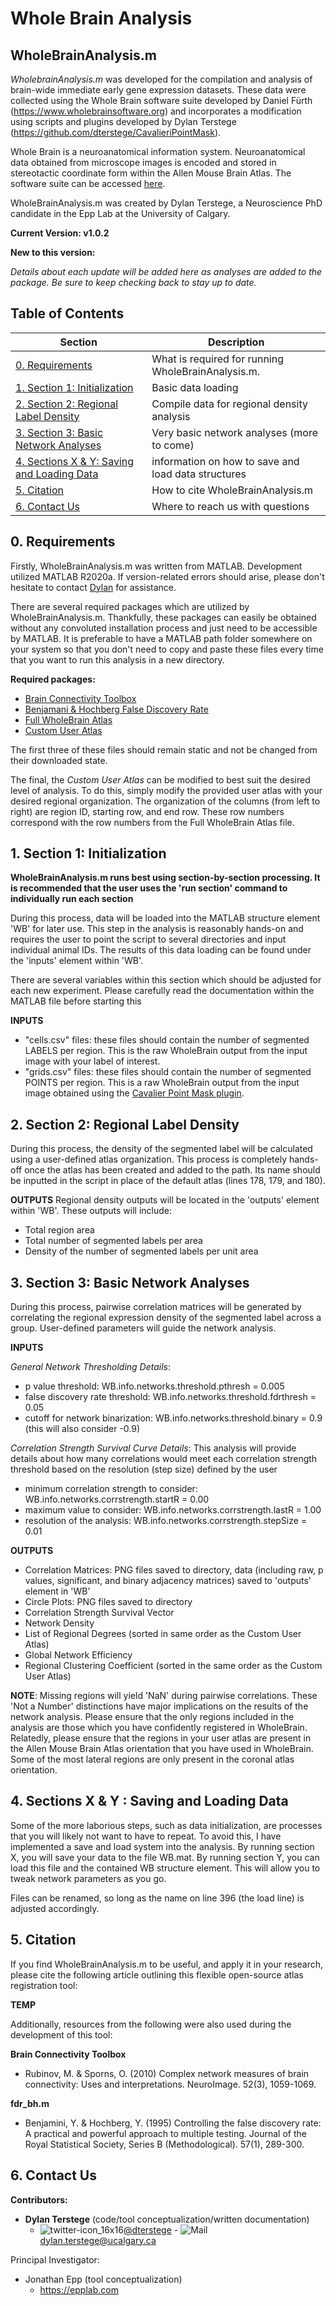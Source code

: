 # Whole Brain Analysis

## WholeBrainAnalysis.m

*WholebrainAnalysis.m* was developed for the compilation and analysis of brain-wide immediate early gene expression datasets.  These data were collected using the Whole Brain software suite developed by Daniel Fürth (https://www.wholebrainsoftware.org) and incorporates a modification using scripts and plugins developed by Dylan Terstege (https://github.com/dterstege/CavalieriPointMask).

Whole Brain is a neuroanatomical information system. Neuroanatomical data obtained from microscope images is encoded and stored in stereotactic coordinate form within the Allen Mouse Brain Atlas. The software suite can be accessed [here](https://www.wholebrainsoftware.com).

WholeBrainAnalysis.m was created by Dylan Terstege, a Neuroscience PhD candidate in the Epp Lab at the University of Calgary.


**Current Version: v1.0.2**

**New to this version:**

*Details about each update will be added here as analyses are added to the package.  Be sure to keep checking back to stay up to date.*

## Table of Contents

| Section  | Description | 
| ------------- | ------------- | 
| [0. Requirements](#req)   | What is required for running WholeBrainAnalysis.m.  |
| [1. Section 1: Initialization](#init)   | Basic data loading  |
| [2. Section 2: Regional Label Density](#dens)  | Compile data for regional density analysis  |
| [3. Section 3: Basic Network Analyses](#basic) | Very basic network analyses (more to come) |
| [4. Sections X & Y: Saving and Loading Data](#save) | information on how to save and load data structures |
| [5. Citation](#cite) | How to cite WholeBrainAnalysis.m |
| [6. Contact Us](#contact)  | Where to reach us with questions  |

<a name="req"/>

## 0. Requirements

Firstly, WholeBrainAnalysis.m was written from MATLAB.  Development utilized MATLAB R2020a.  If version-related errors should arise, please don't hesitate to contact [Dylan](#contact) for assistance.

There are several required packages which are utilized by WholeBrainAnalysis.m.  Thankfully, these packages can easily be obtained without any convoluted installation process and just need to be accessible by MATLAB.  It is preferable to have a MATLAB path folder somewhere on your system so that you don't need to copy and paste these files every time that you want to run this analysis in a new directory.

**Required packages:**
- [Brain Connectivity Toolbox](https://sites.google.com/site/bctnet/)
- [Benjamani & Hochberg False Discovery Rate](https://www.mathworks.com/matlabcentral/fileexchange/27418-fdr_bh)
- [Full WholeBrain Atlas](https://github.com/dterstege/IEGNetworkAnalyses/tree/main/requirements)
- [Custom User Atlas](https://github.com/dterstege/IEGNetworkAnalyses/tree/main/requirements/UserAtlas)

The first three of these files should remain static and not be changed from their downloaded state.

The final, the *Custom User Atlas* can be modified to best suit the desired level of analysis.  To do this, simply modify the provided user atlas with your desired regional organization. The organization of the columns (from left to right) are region ID, starting row, and end row.  These row numbers correspond with the row numbers from the Full WholeBrain Atlas file.

<a name="init"/>

## 1. Section 1: Initialization

**WholeBrainAnalysis.m runs best using section-by-section processing. It is recommended that the user uses the 'run section' command to individually run each section**

During this process, data will be loaded into the MATLAB structure element 'WB' for later use.  This step in the analysis is reasonably hands-on and requires the user to point the script to several directories and input individual animal IDs. The results of this data loading can be found under the 'inputs' element within 'WB'.

There are several variables within this section which should be adjusted for each new experiment.  Please carefully read the documentation within the MATLAB file before starting this

**INPUTS**
- "cells.csv" files: these files should contain the number of segmented LABELS per region.  This is the raw WholeBrain output from the input image with your label of interest.
- "grids.csv" files: these files should contain the number of segmented POINTS per region.  This is a raw WholeBrain output from the input image obtained using the [Cavalier Point Mask plugin](https://github.com/dterstege/CavalieriPointMask).

<a name="dens"/>

## 2. Section 2: Regional Label Density

During this process, the density of the segmented label will be calculated using a user-defined atlas organization.  This process is completely hands-off once the atlas has been created and added to the path. Its name should be inputted in the script in place of the default atlas (lines 178, 179, and 180).

**OUTPUTS**
Regional density outputs will be located in the 'outputs' element within 'WB'.  These outputs will include:
- Total region area
- Total number of segmented labels per area
- Density of the number of segmented labels per unit area

<a name="basic"/>

## 3. Section 3: Basic Network Analyses

During this process, pairwise correlation matrices will be generated by correlating the regional expression density of the segmented label across a group.  User-defined parameters will guide the network analysis.

**INPUTS**

*General Network Thresholding Details*:
- p value threshold: WB.info.networks.threshold.pthresh = 0.005
- false discovery rate threshold: WB.info.networks.threshold.fdrthresh = 0.05
- cutoff for network binarization: WB.info.networks.threshold.binary = 0.9 (this will also consider -0.9)

*Correlation Strength Survival Curve Details*: This analysis will provide details about how many correlations would meet each correlation strength threshold based on the resolution (step size) defined by the user
- minimum correlation strength to consider: WB.info.networks.corrstrength.startR = 0.00
- maximum value to consider: WB.info.networks.corrstrength.lastR = 1.00
- resolution of the analysis: WB.info.networks.corrstrength.stepSize = 0.01


**OUTPUTS**
- Correlation Matrices: PNG files saved to directory, data (including raw, p values, significant, and binary adjacency matrices) saved to 'outputs' element in 'WB'
- Circle Plots: PNG files saved to directory
- Correlation Strength Survival Vector
- Network Density
- List of Regional Degrees (sorted in same order as the Custom User Atlas)
- Global Network Efficiency
- Regional Clustering Coefficient (sorted in the same order as the Custom User Atlas)


**NOTE**: Missing regions will yield 'NaN' during pairwise correlations.  These 'Not a Number' distinctions have major implications on the results of the network analysis.  Please ensure that the only regions included in the analysis are those which you have confidently registered in WholeBrain. Relatedly, please ensure that the regions in your user atlas are present in the Allen Mouse Brain Atlas orientation that you have used in WholeBrain.  Some of the most lateral regions are only present in the coronal atlas orientation.

<a name="save"/>

## 4. Sections X & Y : Saving and Loading Data

Some of the more laborious steps, such as data initialization, are processes that you will likely not want to have to repeat.  To avoid this, I have implemented a save and load system into the analysis.  By running section X, you will save your data to the file WB.mat. By running section Y, you can load this file and the contained WB structure element.  This will allow you to tweak network parameters as you go.

Files can be renamed, so long as the name on line 396 (the load line) is adjusted accordingly.

<a name="cite"/>

## 5. Citation

If you find WholeBrainAnalysis.m to be useful, and apply it in your research, please cite the following article outlining this flexible open-source atlas registration tool:

**TEMP**

Additionally, resources from the following were also used during the development of this tool:

**Brain Connectivity Toolbox**
- Rubinov, M. & Sporns, O. (2010) Complex network measures of brain connectivity: Uses and interpretations. NeuroImage. 52(3), 1059-1069.

**fdr_bh.m**
- Benjamini, Y. & Hochberg, Y. (1995) Controlling the false discovery rate: A practical and powerful approach to multiple testing. Journal of the Royal Statistical Society, Series B (Methodological). 57(1), 289-300.


<a name="contact"/>

## 6. Contact Us

**Contributors:**
- **Dylan Terstege** (code/tool conceptualization/written documentation)
    - ![twitter-icon_16x16](https://user-images.githubusercontent.com/44174532/113163958-e3d3e400-91fd-11eb-8d79-17906d8d3f25.png)[@dterstege](https://twitter.com/dterstege) - ![Mail](https://user-images.githubusercontent.com/44174532/113164412-50e77980-91fe-11eb-9282-dd83852578ce.png)
<dylan.terstege@ucalgary.ca>

Principal Investigator:
- Jonathan Epp (tool conceptualization) 
    - https://epplab.com


